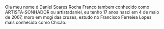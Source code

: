 Ola meu nome é Daniel Soares Rocha Franco tambem conhecido como ARTISTA-SONHADOR ou artistadaniel, eu tenho 17 anos nasci em 4 de maio de 2007, moro em mogi das cruzes, estudo no Francisco Ferreiea
Lopes mais conhecido como Chicão.
